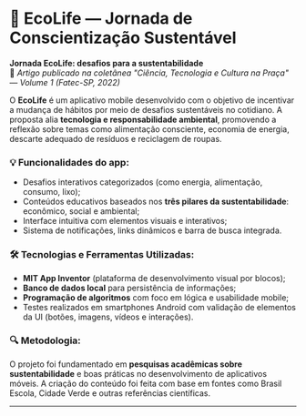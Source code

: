 # 🌱 EcoLife — Jornada de Conscientização Sustentável

**Jornada EcoLife: desafios para a sustentabilidade**  
📄 *Artigo publicado na coletânea "Ciência, Tecnologia e Cultura na Praça" — Volume 1 (Fatec-SP, 2022)*

O **EcoLife** é um aplicativo mobile desenvolvido com o objetivo de incentivar a mudança de hábitos por meio de desafios sustentáveis no cotidiano. A proposta alia **tecnologia e responsabilidade ambiental**, promovendo a reflexão sobre temas como alimentação consciente, economia de energia, descarte adequado de resíduos e reciclagem de roupas.

### 💡 Funcionalidades do app:
- Desafios interativos categorizados (como energia, alimentação, consumo, lixo);
- Conteúdos educativos baseados nos **três pilares da sustentabilidade**: econômico, social e ambiental;
- Interface intuitiva com elementos visuais e interativos;
- Sistema de notificações, links dinâmicos e barra de busca integrada.

### 🛠️ Tecnologias e Ferramentas Utilizadas:
- **MIT App Inventor** (plataforma de desenvolvimento visual por blocos);
- **Banco de dados local** para persistência de informações;
- **Programação de algoritmos** com foco em lógica e usabilidade mobile;
- Testes realizados em smartphones Android com validação de elementos da UI (botões, imagens, vídeos e interações).

### 🔍 Metodologia:
O projeto foi fundamentado em **pesquisas acadêmicas sobre sustentabilidade** e boas práticas no desenvolvimento de aplicativos móveis. A criação do conteúdo foi feita com base em fontes como Brasil Escola, Cidade Verde e outras referências científicas.

---
